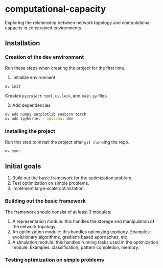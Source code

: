 # computational-capacity

Exploring the relationship between network topology and computational capacity in constrained environments.

## Installation

### Creation of the dev environment

Run these steps when creating the project for the first time.

1. Initialize environment

```bash
uv init
```

Creates `pyproject.toml`, `uv.lock`, and `main.py` files.

2. Add dependencies

```bash
uv add numpy matplotlib seaborn torch
uv add ipykernel --optional dev
```

### Installing the project

Run this step to install the project after `git clone`ing the repo.

```bash
uv sync
```

## Initial goals

1. Build out the basic framework for the optimization problem.
2. Test optimization on simple problems.
3. Implement large-scale optimization.

### Building out the basic framework

The framework should consist of at least 3 modules:

1. A representation module: this handles the storage and manipulation of the network topology.
2. An optimization module: this handles optimizing topology. Examples: evolutionary algorithms, gradient-based approaches, etc.
3. A simulation module: this handles running tasks used in the optimization module. Examples: classification, pattern completion, memory.

### Testing optimization on simple problems
